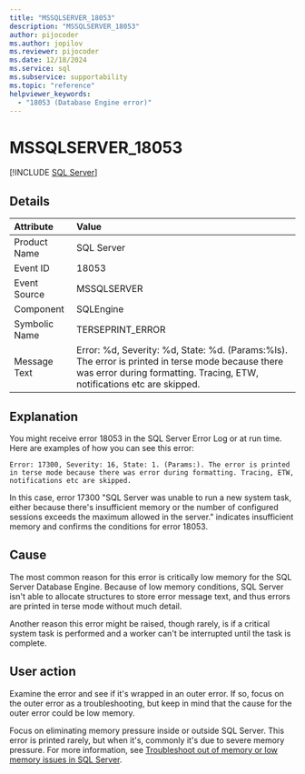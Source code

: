 ```yaml
---
title: "MSSQLSERVER_18053"
description: "MSSQLSERVER_18053"
author: pijocoder
ms.author: jopilov
ms.reviewer: pijocoder
ms.date: 12/18/2024
ms.service: sql
ms.subservice: supportability
ms.topic: "reference"
helpviewer_keywords:
  - "18053 (Database Engine error)"
---
```

# MSSQLSERVER_18053

[!INCLUDE [SQL Server](../../includes/applies-to-version/sqlserver.md)]

## Details

| Attribute | Value |
| :--- | :--- |
| Product Name | SQL Server |
| Event ID | 18053 |
| Event Source | MSSQLSERVER |
| Component | SQLEngine |
| Symbolic Name | TERSEPRINT_ERROR |
| Message Text | Error: %d, Severity: %d, State: %d. (Params:%ls). The error is printed in terse mode because there was error during formatting. Tracing, ETW, notifications etc are skipped. |

## Explanation

You might receive error 18053 in the SQL Server Error Log or at run time. Here are examples of how you can see this error:

```output
Error: 17300, Severity: 16, State: 1. (Params:). The error is printed in terse mode because there was error during formatting. Tracing, ETW, notifications etc are skipped.
```

In this case, error 17300 "SQL Server was unable to run a new system task, either because there's insufficient memory or the number of configured sessions exceeds the maximum allowed in the server." indicates insufficient memory and confirms the conditions for error 18053.

## Cause

The most common reason for this error is critically low memory for the SQL Server Database Engine. Because of low memory conditions, SQL Server isn't able to allocate structures to store error message text, and thus errors are printed in terse mode without much detail.

Another reason this error might be raised, though rarely, is if a critical system task is performed and a worker can't be interrupted until the task is complete.

## User action

Examine the error and see if it's wrapped in an outer error. If so, focus on the outer error as a troubleshooting, but keep in mind that the cause for the outer error could be low memory.

Focus on eliminating memory pressure inside or outside SQL Server. This error is printed rarely, but when it's, commonly it's due to severe memory pressure. For more information, see [Troubleshoot out of memory or low memory issues in SQL Server](/troubleshoot/sql/database-engine/performance/troubleshoot-memory-issues).

